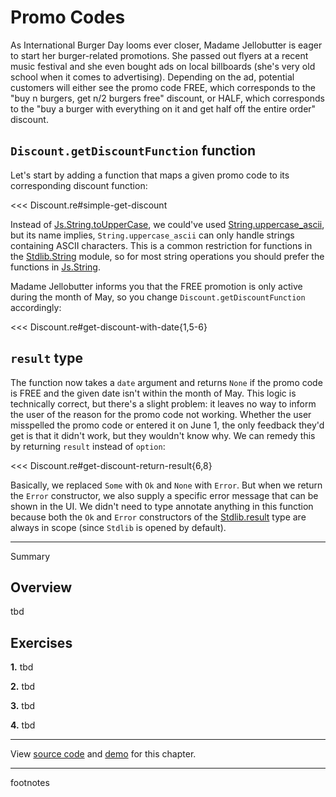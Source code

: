 # Promo Codes

As International Burger Day looms ever closer, Madame Jellobutter is eager to
start her burger-related promotions. She passed out flyers at a recent music
festival and she even bought ads on local billboards (she's very old school when
it comes to advertising). Depending on the ad, potential customers will either
see the promo code FREE, which corresponds to the "buy n burgers, get n/2
burgers free" discount, or HALF, which corresponds to the "buy a burger with
everything on it and get half off the entire order" discount.

## `Discount.getDiscountFunction` function

Let's start by adding a function that maps a given promo code to its
corresponding discount function:

<<< Discount.re#simple-get-discount

Instead of
[Js.String.toUpperCase](https://melange.re/v3.0.0/api/re/melange/Js/String/#val-toLowerCase),
we could've used
[String.uppercase_ascii](https://melange.re/v3.0.0/api/re/melange/Stdlib/String/#val-uppercase_ascii),
but its name implies, `String.uppercase_ascii` can only handle strings
containing ASCII characters. This is a common restriction for functions in the
[Stdlib.String](https://melange.re/v3.0.0/api/re/melange/Stdlib/String/) module,
so for most string operations you should prefer the functions in
[Js.String](https://melange.re/v3.0.0/api/re/melange/Js/String/).

Madame Jellobutter informs you that the FREE promotion is only active during the
month of May, so you change `Discount.getDiscountFunction` accordingly:

<<< Discount.re#get-discount-with-date{1,5-6}

## `result` type

The function now takes a `date` argument and returns `None` if the promo code is
FREE and the given date isn't within the month of May. This logic is technically
correct, but there's a slight problem: it leaves no way to inform the user of
the reason for the promo code not working. Whether the user misspelled the promo
code or entered it on June 1, the only feedback they'd get is that it didn't
work, but they wouldn't know why. We can remedy this by returning `result`
instead of `option`:

<<< Discount.re#get-discount-return-result{6,8}

Basically, we replaced `Some` with `Ok` and `None` with `Error`. But when we
return the `Error` constructor, we also supply a specific error message that can
be shown in the UI. We didn't need to type annotate anything in this function
because both the `Ok` and `Error` constructors of the
[Stdlib.result](https://melange.re/v3.0.0/api/re/melange/Stdlib/#type-result)
type are always in scope (since `Stdlib` is opened by default).


---

Summary

## Overview

tbd

## Exercises

<b>1.</b> tbd

<b>2.</b> tbd

<b>3.</b> tbd

<b>4.</b> tbd

-----

View [source
code](https://github.com/melange-re/melange-for-react-devs/blob/main/src/promo-codes/)
and [demo](https://react-book.melange.re/demo/src/promo-codes/) for this chapter.

-----

footnotes
